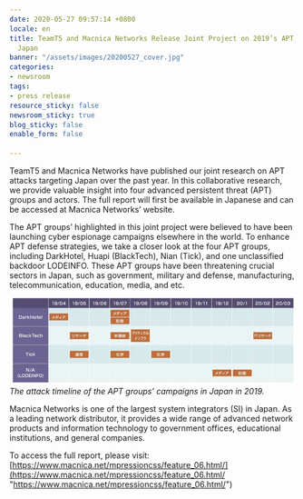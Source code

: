 ```yaml
---
date: 2020-05-27 09:57:14 +0800
locale: en
title: TeamT5 and Macnica Networks Release Joint Project on 2019’s APT Attacks in
  Japan
banner: "/assets/images/20200527_cover.jpg"
categories:
- newsroom
tags:
- press release
resource_sticky: false
newsroom_sticky: true
blog_sticky: false
enable_form: false

---
```

TeamT5 and Macnica Networks have published our joint research on APT attacks targeting Japan over the past year. In this collaborative research, we provide valuable insight into four advanced persistent threat (APT) groups and actors. The full report will first be available in Japanese and can be accessed at Macnica Networks’ website.

The APT groups’ highlighted in this joint project were believed to have been launching cyber espionage campaigns elsewhere in the world. To enhance APT defense strategies, we take a closer look at the four APT groups, including DarkHotel, Huapi (BlackTech), Nian (Tick), and one unclassified backdoor LODEINFO. These APT groups have been threatening crucial sectors in Japan, such as government, military and defense, manufacturing, telecommunication, education, media, and etc.

![](/assets/images/apt-attack-timeline.jpg)
_The attack timeline of the APT groups’ campaigns in Japan in 2019._

Macnica Networks is one of the largest system integrators (SI) in Japan. As a leading network distributor, it provides a wide range of advanced network products and information technology to government offices, educational institutions, and general companies.

To access the full report, please visit: [https://www.macnica.net/mpressioncss/feature_06.html/](https://www.macnica.net/mpressioncss/feature_06.html/ "https://www.macnica.net/mpressioncss/feature_06.html/")
